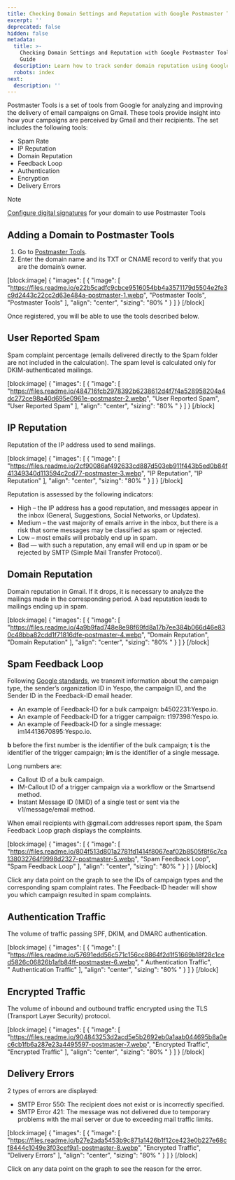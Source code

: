 ```yaml
---
title: Checking Domain Settings and Reputation with Google Postmaster Tools
excerpt: ''
deprecated: false
hidden: false
metadata:
  title: >-
    Checking Domain Settings and Reputation with Google Postmaster Tools | Yespo
    Guide
  description: Learn how to track sender domain reputation using Google Postmaster Tools
  robots: index
next:
  description: ''
---
```

Postmaster Tools is a set of tools from Google for analyzing and improving the delivery of email campaigns on Gmail. These tools provide insight into how your campaigns are perceived by Gmail and their recipients. The set includes the following tools:

- Spam Rate
- IP Reputation
- Domain Reputation
- Feedback Loop
- Authentication
- Encryption
- Delivery Errors

Note

[Configure digital signatures](https://docs.yespo.io/docs/how-set-email-domain-authentication) for your domain to use Postmaster Tools

## Adding a Domain to Postmaster Tools

1. Go to <a rel="nofollow" href="https://postmaster.google.com/" target="_blank"> Postmaster Tools</a>.
2. Enter the domain name and its TXT or CNAME record to verify that you are the domain’s owner.

[block:image]
{
  "images": [
    {
      "image": [
        "https://files.readme.io/e22b5cadfc9cbce9516054bb4a3571179d5504e2fe3c9d2443c22cc2d63e484a-postmaster-1.webp",
        "Postmaster Tools",
        "Postmaster Tools"
      ],
      "align": "center",
      "sizing": "80% "
    }
  ]
}
[/block]


Once registered, you will be able to use the tools described below.

## User Reported Spam

Spam complaint percentage (emails delivered directly to the Spam folder are not included in the calculation). The spam level is calculated only for DKIM-authenticated mailings.

[block:image]
{
  "images": [
    {
      "image": [
        "https://files.readme.io/484716fcb2978392b6238612d4f7f4a528958204a4dc272ce98a40d695e0961e-postmaster-2.webp",
        "User Reported Spam",
        "User Reported Spam"
      ],
      "align": "center",
      "sizing": "80% "
    }
  ]
}
[/block]


## IP Reputation

Reputation of the IP address used to send mailings.

[block:image]
{
  "images": [
    {
      "image": [
        "https://files.readme.io/2cf90086af492633cd887d503eb911f443b5ed0b84f41349340d113594c2cd77-postmaster-3.webp",
        "IP Reputation",
        "IP Reputation"
      ],
      "align": "center",
      "sizing": "80% "
    }
  ]
}
[/block]


Reputation is assessed by the following indicators:

- High – the IP address has a good reputation, and messages appear in the inbox (General, Suggestions, Social Networks, or Updates).
- Medium – the vast majority of emails arrive in the inbox, but there is a risk that some messages may be classified as spam or rejected.
- Low – most emails will probably end up in spam.
- Bad — with such a reputation, any email will end up in spam or be rejected by SMTP (Simple Mail Transfer Protocol).

## Domain Reputation

Domain reputation in Gmail. If it drops, it is necessary to analyze the mailings made in the corresponding period. A bad reputation leads to mailings ending up in spam.

[block:image]
{
  "images": [
    {
      "image": [
        "https://files.readme.io/4a9b9fad748e8e98f69fd8a17b7ee384b066d46e830c48bba82cdd1f71816dfe-postmaster-4.webp",
        "Domain Reputation",
        "Domain Reputation"
      ],
      "align": "center",
      "sizing": "80% "
    }
  ]
}
[/block]


## Spam Feedback Loop

Following <a rel="nofollow" href="https://support.google.com/a/answer/6254652?hl=en&sjid=6029099505035535639-EU" target="_blank"> Google standards</a>, we transmit information about the campaign type, the sender’s organization ID in Yespo, the campaign ID, and the Sender ID in the Feedback-ID email header.

- An example of Feedback-ID for a bulk campaign: b4502231:Yespo.io.
- An example of Feedback-ID for a trigger campaign: t197398:Yespo.io.
- An example of Feedback-ID for a single message: im14413670895:Yespo.io.

**b** before the first number is the identifier of the bulk campaign; **t** is the identifier of the trigger campaign; **im** is the identifier of a single message.

Long numbers are:

- Callout ID of a bulk campaign.
- ІМ-Callout ID of a trigger campaign via a workflow or the Smartsend method.
- Instant Message ID (IMID) of a single test or sent via the v1/message/email method.

When email recipients with @gmail.com addresses report spam, the Spam Feedback Loop graph displays the complaints.

[block:image]
{
  "images": [
    {
      "image": [
        "https://files.readme.io/804f513d801a2781fd1414f8067eaf02b8505f8f6c7ca138032764f9998d2327-postmaster-5.webp",
        "Spam Feedback Loop",
        "Spam Feedback Loop"
      ],
      "align": "center",
      "sizing": "80% "
    }
  ]
}
[/block]


Click any data point on the graph to see the IDs of campaign types and the corresponding spam complaint rates. The Feedback-ID header will show you which campaign resulted in spam complaints.

## Authentication Traffic

The volume of traffic passing SPF, DKIM, and DMARC authentication.

[block:image]
{
  "images": [
    {
      "image": [
        "https://files.readme.io/57691edd56c571c156cc8864f2d1f51669b18f28c1ced5826c06826b1afb84ff-postmaster-6.webp",
        " Authentication Traffic",
        " Authentication Traffic"
      ],
      "align": "center",
      "sizing": "80% "
    }
  ]
}
[/block]


## Encrypted Traffic 

The volume of inbound and outbound traffic encrypted using the TLS (Transport Layer Security) protocol.

[block:image]
{
  "images": [
    {
      "image": [
        "https://files.readme.io/904843253d2acd5e5b2692eb0a1aab044695b8a0ec6cb1fb6a287e23a4495597-postmaster-7.webp",
        "Encrypted Traffic",
        "Encrypted Traffic"
      ],
      "align": "center",
      "sizing": "80% "
    }
  ]
}
[/block]


## Delivery Errors

2 types of errors are displayed:

- SMTP Error 550: The recipient does not exist or is incorrectly specified.
- SMTP Error 421: The message was not delivered due to temporary problems with the mail server or due to exceeding mail traffic limits.

[block:image]
{
  "images": [
    {
      "image": [
        "https://files.readme.io/b27e2ada5453b9c871a1426b1f12ce423e0b227e68cf8444c1049e3f03cef9a1-postmaster-8.webp",
        "Encrypted Traffic",
        "Delivery Errors"
      ],
      "align": "center",
      "sizing": "80% "
    }
  ]
}
[/block]


Click on any data point on the graph to see the reason for the error.
